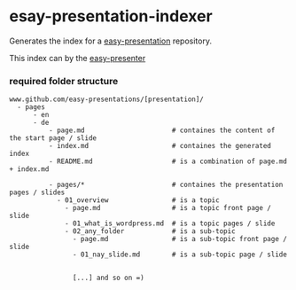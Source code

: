 # esay-presentation-indexer

Generates the index for a [easy-presentation](https://github.com/easy-presentations) repository.

This index can by the [easy-presenter](https://easy-presenter.github.io/easy-presenter/)

### required folder structure

```
www.github.com/easy-presentations/[presentation]/
  - pages
      - en
      - de
          - page.md                      # containes the content of the start page / slide
          - index.md                     # containes the generated index
          - README.md                    # is a combination of page.md + index.md

          - pages/*                      # containes the presentation pages / slides
            - 01_overview                # is a topic
              - page.md                  # is a topic front page / slide
              - 01_what_is_wordpress.md  # is a topic pages / slide
              - 02_any_folder            # is a sub-topic
                - page.md                # is a sub-topic front page / slide
                - 01_nay_slide.md        # is a sub-topic page / slide


                [...] and so on =)

```

